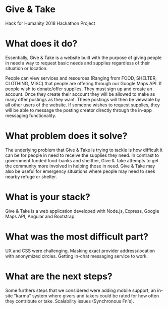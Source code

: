 # Give & Take

Hack for Humanity 2018 Hackathon Project

# What does it do?

Essentially, Give & Take is a website built with the purpose of giving people in need a way to request basic needs and supplies regardless of their situation or location. 

People can view services and resources (Ranging from FOOD, SHELTER, CLOTHING, MISC) that people are offering through our Google Maps API. If people wish to donate/offer supplies, They must sign up and create an account. Once they create their account they will be allowed to make as many offer postings as they want. These postings will then be viewable by all other users of the website. If someone wishes to request supplies, they will be able to message the posting creator directly through the in-app messaging functionality.

# What problem does it solve?

The underlying problem that Give & Take is trying to tackle is how difficult it can be for people in need to receive the supplies they need. In contrast to government funded food-banks and shelther, Give & Take attempts to get the community more involved in helping those in need. Give & Take may also be useful for emergency situations where people may need to seek nearby refuge or shelter.

# What is your stack?

Give & Take is a web application developed with Node.js, Express, Google Maps API, Angular and Bootstrap.

# What was the most difficult part?

UX and CSS were challenging.
Masking exact provider address/location with anonymized circles.
Getting in-chat messaging service to work.

# What are the next steps?

Some furthers steps that we considered were adding mobile support, an in-site "karma" system where givers and takers could be rated for how often they contribute or take. Scalability issues (Synchronous Fn's).
